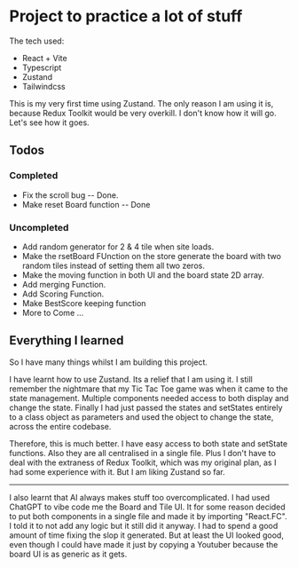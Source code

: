 # Project to practice a lot of stuff

The tech used:

* React + Vite
* Typescript
* Zustand
* Tailwindcss
  
This is my very first time using Zustand. The only reason I am using it is, because Redux Toolkit would be very overkill.
I don't know how it will go. Let's see how it goes.

## Todos

### Completed

* Fix the scroll bug -- Done.
* Make reset Board function -- Done

### Uncompleted

* Add random generator for 2 & 4 tile when site loads.
* Make the rsetBoard FUnction on the store generate the board with two random tiles instead of setting them all two zeros.
* Make the moving function in both UI and the board state 2D array.
* Add merging Function.
* Add Scoring Function.
* Make BestScore keeping function
* More to Come ...

## Everything I learned

So I have many things whilst I am building this project.

I have learnt how to use Zustand. Its a relief that I am using it. I still remember the nightmare that my Tic Tac Toe game was when it came to the state management. Multiple components needed access to both display and change the state. Finally I had just passed the states and setStates entirely to a class object as parameters and used the object to change the state, across the entire codebase.

Therefore, this is much better. I have easy access to both state and setState functions. Also they are all centralised in a single file. Plus I don't have to deal with the extraness of Redux Toolkit, which was my original plan, as I had some experience with it. But I am liking Zustand so far.

***

I also learnt that AI always makes stuff too overcomplicated. I had used ChatGPT to vibe code me the Board and Tile UI. It for some reason decided to put both components in a single file and made it by importing "React.FC". I told it to not add any logic but it still did it anyway. I had to spend a good amount of time fixing the slop it generated. But at least the UI looked good, even though I could have made it just by copying a Youtuber because the board UI is as generic as it gets.
